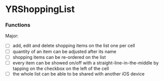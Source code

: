 # YRShoppingList

### Functions
Major:
- [ ] add, edit and delete shopping items on the list one per cell
- [ ] quantity of an item can be adjusted after its name
- [ ] shopping items can be re-ordered on the list
- [ ] every item can be showed on/off with a straight-line-in-the-middle by tapping on the checkbox on the left of the cell
- [ ] the whole list can be able to be shared with another iOS device
